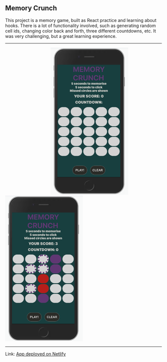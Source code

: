 ## Memory Crunch

This project is a memory game, built as React practice and learning about hooks. There is a lot of functionality involved, such as generating random cell ids, changing color back and forth, three different countdowns, etc. It was very challenging, but a great learning experience.


---

                                       <img src="/screenshot_game1.png" width="250"  />          <img src="/screenshot_game2.png" width="250"  />

---

Link: [App deployed on Netlify](https://jethet-memory-game.netlify.app/)
